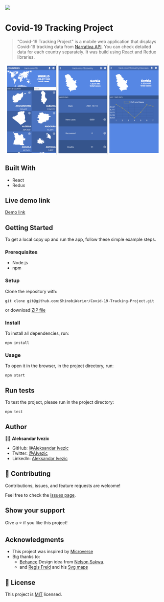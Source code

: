 ![](https://img.shields.io/badge/microverse-blueviolet)

# Covid-19 Tracking Project

> "Covid-19 Tracking Project" is a mobile web application that displays Covid-19 tracking data from [Narrativa API](https://covid19tracking.narrativa.com/index_en.html). You can check detailed data for each country separately. It was build using React and Redux libraries.


![screenshot](./public/screenshot.png)

## Built With

- React
- Redux

## Live demo link

[Demo link](https://shinobiwarior.github.io/Covid-19-Tracking-Project/)

## Getting Started

To get a local copy up and run the app, follow these simple example steps.

### Prerequisites

- Node.js
- npm

### Setup

Clone the repository with:

```
git clone git@github.com:ShinobiWarior/Covid-19-Tracking-Project.git
```
or download [ZIP file](https://github.com/ShinobiWarior/Covid-19-Tracking-Project/archive/refs/heads/dev.zip)

### Install
To install all dependencies, run:
```
npm install
```
### Usage
To open it in the browser, in the project directory, run:

 ```
 npm start
 ```

## Run tests 
To test the project, please run in the project directory:

```
npm test
```

## Author

👤👤 **Aleksandar Ivezic**

- GitHub: [@Aleksandar Ivezic](https://github.com/ShinobiWarior)
- Twitter: [@AIvezic](https://twitter.com/AIvezic)
- LinkedIn: [Aleksandar Ivezic](https://www.linkedin.com/in/aleksandar-ivezic/)

## 🤝 Contributing

Contributions, issues, and feature requests are welcome!

Feel free to check the [issues page](https://github.com/ShinobiWarior/Covid-19-Tracking-Project/issues/).

## Show your support

Give a ⭐️ if you like this project!

## Acknowledgments

- This project was inspired by [Microverse](https://www.microverse.org/?grsf=w9rx3c)
- Big thanks to:
   - [Behance](https://www.behance.net/gallery/31579789/Ballhead-App-(Free-PSDs)) Design idea from [Nelson Sakwa](https://www.behance.net/sakwadesignstudio).
   - and [Regis Freid](https://github.com/djaiss) and his [Svg maps](https://github.com/djaiss/mapsicon)

## 📝 License

This project is [MIT](https://github.com/ShinobiWarior/Covid-19-Tracking-Project/blob/dev/LICENSE) licensed.
